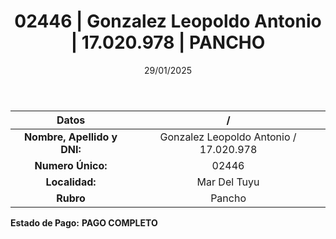 ﻿---
title: 02446 | Gonzalez Leopoldo Antonio | 17.020.978 | PANCHO
date: 29/01/2025
draft: false
tags: ['mar-del-tuyu', 'titular', 'pancho']
---

|          **Datos**          |  /  |
|:---------------------------:|:---:|
| **Nombre, Apellido y DNI:** | Gonzalez Leopoldo Antonio / 17.020.978 |
|      **Numero Único:**      | 02446 |
|        **Localidad:**       | Mar Del Tuyu |
|          **Rubro**          | Pancho |

**Estado de Pago:** **PAGO COMPLETO**
